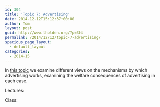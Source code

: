 ```yaml
---
id: 304
title: 'Topic 7: Advertising'
date: 2014-12-12T15:12:37+00:00
author: Tom
layout: post
guid: http://www.tholden.org/?p=304
permalink: /2014/12/12/topic-7-advertising/
spacious_page_layout:
  - default_layout
categories:
  - 2014-15
---
```

In [this topic](http://www.tholden.org/wp-content/uploads/2014/12/IO-2014-topic-7.pdf) we examine different views on the mechanisms by which advertising works, examining the welfare consequences of advertising in each case.

<div class="PDFcontainer">
  <div class="PDFelement">
  </div>
</div>

Lectures:


  


Class: